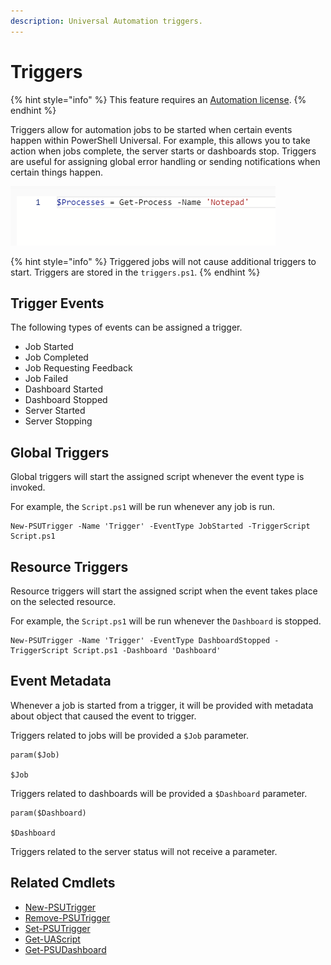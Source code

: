 ```yaml
---
description: Universal Automation triggers.
---
```


# Triggers

{% hint style="info" %}
This feature requires an [Automation license](../get-started/licensing.md).
{% endhint %}

Triggers allow for automation jobs to be started when certain events happen within PowerShell Universal. For example, this allows you to take action when jobs complete, the server starts or dashboards stop. Triggers are useful for assigning global error handling or sending notifications when certain things happen.

![](../.gitbook/assets/image%20%28177%29.png)

{% hint style="info" %}
Triggered jobs will not cause additional triggers to start. Triggers are stored in the `triggers.ps1`.
{% endhint %}

## Trigger Events

The following types of events can be assigned a trigger.

* Job Started
* Job Completed
* Job Requesting Feedback
* Job Failed
* Dashboard Started
* Dashboard Stopped
* Server Started
* Server Stopping

## Global Triggers

Global triggers will start the assigned script whenever the event type is invoked.

For example, the `Script.ps1` will be run whenever any job is run.

```text
New-PSUTrigger -Name 'Trigger' -EventType JobStarted -TriggerScript Script.ps1
```

## Resource Triggers

Resource triggers will start the assigned script when the event takes place on the selected resource.

For example, the `Script.ps1` will be run whenever the `Dashboard` is stopped.

```text
New-PSUTrigger -Name 'Trigger' -EventType DashboardStopped -TriggerScript Script.ps1 -Dashboard 'Dashboard'
```

## Event Metadata

Whenever a job is started from a trigger, it will be provided with metadata about object that caused the event to trigger.

Triggers related to jobs will be provided a `$Job` parameter.

```text
param($Job)

$Job
```

Triggers related to dashboards will be provided a `$Dashboard` parameter.

```text
param($Dashboard)

$Dashboard
```

Triggers related to the server status will not receive a parameter.

## Related Cmdlets

* [New-PSUTrigger](https://github.com/ironmansoftware/universal-docs/blob/master/cmdlets/Universal/New-PSUTrigger.md)
* [Remove-PSUTrigger](https://github.com/ironmansoftware/universal-docs/blob/master/cmdlets/Universal/Remove-PSUTrigger.md)
* [Set-PSUTrigger](https://github.com/ironmansoftware/universal-docs/blob/master/cmdlets/Universal/Set-PSUTrigger.md)
* [Get-UAScript](https://github.com/ironmansoftware/universal-docs/blob/master/cmdlets/Universal/Get-UAScript.md)
* [Get-PSUDashboard](https://github.com/ironmansoftware/universal-docs/blob/master/cmdlets/Universal/Get-PSUDashboard.md)

